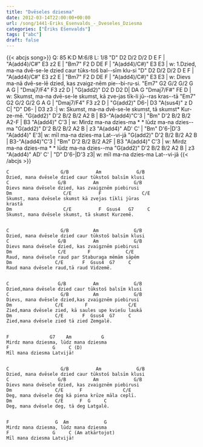```yaml
---
title: "Dvēseles dziesma"
date: 2012-03-14T22:00:00+00:00
url: /song/1441-Eriks_Esenvalds_-_Dveseles_Dziesma
categories: ["Ēriks Ešenvalds"]
tags: ["abc"]
draft: false
---
```

{{< abcjs song>}}
Q: 85
K:D
M:6/8
L: 1/8
"D" D2 D/2 D/2 D E F | "A(add4)/C#" E3 z2 E | "Bm7" F2 D DE F | "A(add4)/C#)" E3 E3 |
w: 1.Dzied, ma-na dvē-se-le dzied caur tūks-toš bal--sīm klu-si
"D" D2 D/2 D/2 D E F | "A(add4)/C#" E3 z2 E | "Bm7" F2 D DE F | "A(add4)/C#)" E3 E3 |
w: Dievs ma-nā dvē-se-lē dzied, kas zvaigz-nēm  pie--bi-ru-si.
"Em7" G2 G/2 G/2 G A G | "Dmaj7/F4" F3 z2 D | "G(add2)" D2 D D2 D| DA G "Dmaj7/F#" FE D |
w: Skumst, ma-na dvē-se-le skumst, kā zve-jas tīk-li jū--ras kras--tā
"Em7" G2 G/2 G/2 G A G | "Dmaj7/F4" F3 z2 D | "G(add2)" D6-| D3 "A(sus4)" z D C| "D" D6- | D3 z3 :|
w: Skumst, ma-na dvē-se-le skumst, tā skumst* Kur-ze-mē.
"G(add2)" D'2 B/2 B/2 A2 B | B3-"A(add4)"C'3 | "Bm" D'2 B/2 B/2 A2-F | B3 "A(add4)" C'3 |
w: Mirdz ma-na dzies-ma * * lūdz ma-na dzies--ma
"G(add2)" D'2 B/2 B/2 A2 B | z3 "A(add4)" AD' C' | "Bm" D'6-|D'3 "A(add4)" E'3| 
w: mīl ma-na dzies-ma Lat--vi-jā
"G(add2)" D'2 B/2 B/2 A2 B | B3-"A(add4)"C'3 | "Bm" D'2 B/2 B/2 A2F | B3 "A(add4)" C'3 |
w: Mirdz ma-na dzies-ma * * lūdz ma-na dzies--ma
"G(add2)" D'2 B/2 B/2 A2 B | z3 "A(add4)" AD' C' | "D" D'6-|D'3 z3| 
w: mīl ma-na dzies-ma Lat--vi-jā
{{< /abcjs >}}
```text
C                   G/B          Am             G/B
Dzied, mana dvēsele dzied caur tūkstoš balsīm klusi
C                  G/B          Am             G/B
Dievs mana dvēsele dzied, kas zvaigznēm piebirusi
Dm                   C/E          F               C/E
Skumst, mana dvēsele skumst kā zvejas tīkli jūras 
krastā
Dm                   C/E          F  Gsus4   G7     C
Skumst, mana dvēsele skumst, tā skumst Kurzemē.


C                   G/B         Am             G/B
Dzied, mana dvēsele dzied caur tūkstoš balsīm klusi
C                  G/B          Am             G/B
Dievs mana dvēsele dzied, kas zvaigznēm piebirusi
Dm                 C/E        F             C/E 
Raud, mana dvēsele raud par Staburaga mēmām sāpēm
Dm                C/E       F  Gsus4  G7     C
Raud mana dvēsele raud,tā raud Vidzemē.


C                  G/B          Am             G/B
Dzied,mana dvēsele dzied caur tūkstoš balsīm klusi
C                   G/B         Am             G/B
Dievs, mana dvēsele dzied,kas zvaigznēm piebirusi
Dm                C/E        F               C/E
Zied,mana dvēsele zied, kā saules upe kviešu laukā
Dm                C/E       F  Gsus4  G7     C
Zied,mana dvēsele zied tā zied Zemgalē.


F               G7    Am           G
Mirdz mana dziesma, lūdz mana dziesma
F                G     C (D)
Mīl mana dziesma Latvijā!


C                   G/B          Am             G/B
Dzied, mana dvēsele dzied caur tūkstoš balsīm klusi
C                  G/B          Am             G/B
Dievs mana dvēsele dzied, kas zvaigznēm piebirusi
Dm                C/E      F               C/E
Deg, mana dvēsele deg kā piena krūze māla ceplī.
Dm                C/E      F  G     C
Deg, mana dvēsele deg, tā deg Latgalē.


F                 G  Am             G
Mirdz mana dziesma, lūdz mana dziesma
F                G     C (Am atkārtojot)
Mīl mana dziesma Latvijā!
```